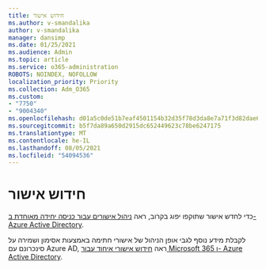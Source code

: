 ```yaml
---
title: חידוש אישור
ms.author: v-smandalika
author: v-smandalika
manager: dansimp
ms.date: 01/25/2021
ms.audience: Admin
ms.topic: article
ms.service: o365-administration
ROBOTS: NOINDEX, NOFOLLOW
localization_priority: Priority
ms.collection: Adm_O365
ms.custom:
- "7750"
- "9004340"
ms.openlocfilehash: d01a5c0de51b7eaf4501154b32d35f78d3da8e7a71f3d82dae6faedb68ede3ec
ms.sourcegitcommit: b5f7da89a650d2915dc652449623c78be6247175
ms.translationtype: MT
ms.contentlocale: he-IL
ms.lasthandoff: 08/05/2021
ms.locfileid: "54094536"
---
```

# <a name="renew-certificate"></a>חידוש אישור

כדי לחדש אישור שתוקפו יפוג בקרוב, ראה [ניהול אישורים עבור כניסה יחידה מאוחדת ב- Azure Active Directory](https://docs.microsoft.com/azure/active-directory/manage-apps/manage-certificates-for-federated-single-sign-on#renew-a-certificate-that-will-soon-expire).

לקבלת מידע נוסף לגבי אופן הניהול של אישורי חתימה באמצעות אסימון ושמירה על סינכרונם עם Azure AD, ראה [חידוש אישורי איחוד עבור Microsoft 365 ו- Azure Active Directory](https://docs.microsoft.com/azure/active-directory/hybrid/how-to-connect-fed-o365-certs).

